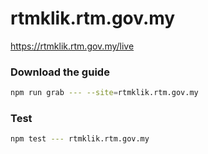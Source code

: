 # rtmklik.rtm.gov.my

https://rtmklik.rtm.gov.my/live

### Download the guide

```sh
npm run grab --- --site=rtmklik.rtm.gov.my
```

### Test

```sh
npm test --- rtmklik.rtm.gov.my
```
